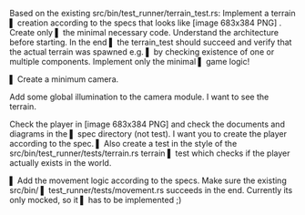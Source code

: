 Based on the existing src/bin/test_runner/terrain_test.rs: Implement a terrain
▌ creation according to the specs that looks like [image 683x384 PNG] . Create only
▌ the minimal necessary code. Understand the architecture before starting. In the end
▌ the terrain_test should succeed and verify that the actual terrain was spawned e.g.
▌ by checking existence of one or multiple components. Implement only the minimal
▌ game logic!

▌ Create a minimum camera.                   

Add some global illumination to the camera module. I want to see the terrain.

Check the player in [image 683x384 PNG] and check the documents and diagrams in the
▌ spec directory (not test). I want you to create the player according to the spec.
▌ Also create a test in the style of the src/bin/test_runner/tests/terrain.rs terrain
▌ test which checks if the player actually exists in the world.

▌ Add the movement logic according to the specs. Make sure the existing src/bin/
▌ test_runner/tests/movement.rs succeeds in the end. Currently its only mocked, so it
▌ has to be implemented ;)